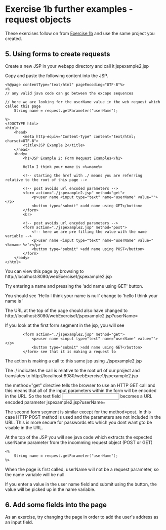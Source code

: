 # Exercise 1b further examples - request objects

These exercises follow on from [Exercise 1b](../session2/Exercise1b.md) and use the same project you created.

## 5. Using forms to create requests

Create a new JSP in your webapp directory and call it jspexample2.jsp

Copy and paste the following content into the JSP.

```
<%@page contentType="text/html" pageEncoding="UTF-8"%>
<%
// any valid java code can go between the excape sequences

// here we are looking for the userName value in the web request which called this page
    String name = request.getParameter("userName");

%>
<!DOCTYPE html>
<html>
    <head>
        <meta http-equiv="Content-Type" content="text/html; charset=UTF-8">
        <title>JSP Example 2</title>
    </head>
    <body>
        <h1>JSP Example 2: Form Request Examples</h1>

        Hello I think your name is <%=name%>

        <!-- starting the href with ./ means you are referring relative to the root of this page -->

        <!-- post avoids url encoded parameters -->
        <form action="./jspexample2.jsp" method="get">
            <p>user name <input type="text" name="userName" value=""></p>
            <button type="submit" >add name using GET</button>
        </form> 
        <br>

        <!-- post avoids url encoded parameters -->
        <form action="./jspexample2.jsp" method="post">
            <!-- here we are pre filling the value with the name variable -->
            <p>user name <input type="text" name="userName" value="<%=name %>"></p>
            <button type="submit" >add name using POST</button>
        </form> 
    </body>
</html>

```

You can view this page by browsing to http://localhost:8080/webExercise1/jspexample2.jsp

Try entering a name and pressing the 'add name using GET' button.

You should see 'Hello I think your name is null' change to 'hello I think your name is <your name>'

The URL at the top of the page should also have changed to http://localhost:8080/webExercise1/jspexample2.jsp?userName=<your name>

If you look at the first form segment in the jsp, you will see
```
        <form action="./jspexample2.jsp" method="get">
            <p>user name <input type="text" name="userName" value=""></p>
            <button type="submit" >add name using GET</button>
        </form> see that it is making a request to 
```
The action is making a call to this same jsp using ./jspexample2.jsp 

The ./ indicates the call is relative to the root url of our project and translates to http://localhost:8080/webExercise1/jspexample2.jsp

the method="get" directive tells the browser to use an HTTP GET call and this means that all of the input parameters within the form will be encoded in the URL.
So the text field <input type="text" name="userName"> becomes a URL encoded parameter jspexample2.jsp?userName=<your name>

The second form segment is similar except for the method=post.
In this case HTTP POST method is used and the parameters are not included in the URL. 
This is more secure for passwords etc which you dont want gto be visable in the URL.

At the top of the JSP you will see java code which extracts the expected userName parameter from the incomming request object (POST or GET)
```
<%
    String name = request.getParameter("userName");
%>
````
When the page is first called, userName will not be a request parameter, so the name variable will be null.

If you enter a value in the user name field and submit using the button, the value will be picked up in the name variable.

## 6. Add some fields into the page
As an exercise, try changing the page in order to add the user's address as an input field.



